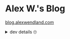 # Alex W.'s Blog

[blog.alexwendland.com](https://blog.alexwendland.com)

<details>
<summary markdown="span">dev details 🙄</summary>

## Dev Details

Built using [hugo](https://gohugo.io) after I got extremely fed up with Gatsby's hundreds of dependencies failing to install correctly.
Now there's one Docker file to render the site and no dynamic content dependencies!

For future me: checkout the scripts in `justfile` to do what you need.

## Deployment Details

The blog is hosted with Netlify. It is rendered via the Netlify hugo integration as defined in `netlify.toml`. The HUGO_VERSION should match the version of the Docker image in the `justfile`.

## Content Types

| Type           | Description                                       | Sources                                                                                      |
| -------------- | ------------------------------------------------- | -------------------------------------------------------------------------------------------- |
| post           | page for standard immutable blog post             | Written locally as markdown. Consider editing via <https://blog.alexwendland.com/cms>.       |
| note           | page for long term mutable note                   | Imported from Bear using `update-bear-notes.mjs` or imported (one-off) from Google Docs.     |
| collected-note | page for terse note imported from collected-notes | Imported from <https://collectednotes.com/awendland.json> via `retrieve-collected-notes.ts`. |
| blurb          | page-less timeline entry for homepage             | Written locally in markdown.                                                                 |

## Front Matter

### General

### Post

#### Post `title`

**Required.** String title. This will be truncated on the home page if it exceeds one line.

#### Post `emoji`

_Optional._ Emoji to use as a prefix to the title. This will be rendered on the home page if provided. Use it sparingly to call attention to special posts.

#### Post `date`

**Required.** ISO 8601 formatted date string. Assumed to be in server's timezone unless timezone information is included (including `Z` of UTC or some other timezone info is recommended).

#### Post `featureimg`

_Optional._ Relative path to image file to use as feature image. Currently unused in the latest blog theme.

### Note

#### Note `title`

**Required.** String title which supports emojis (they're encouraged).

#### Note `order`

**Required.** Integer specifying where in the list this particular note should occur (since sorting by date isn't appropriate like for posts). Lower numbers come first. See `components/long-term-notes-snippet.js`.

#### Note `lastmod`

**Required.** ISO 8601 formatted date string. Assumed to be in server's timezone unless timezone information is included (including `Z` of UTC or some other timezone info is recommended).

### Blurb

#### Blurb `date`

**Required.** ISO 8601 formatted date string. Assumed to be in server's timezone unless timezone information is included. Conventional to just specify date portion.

#### Blurb `heading`

_Optional_. String which will be rendered as a heading in the homepage timeline if provided.

#### Blurb `paragraph_html`

_Optional_. String (probably multiline) containing valid HTML which will be directly rendered in the homepage timeline if provided.

</details>
